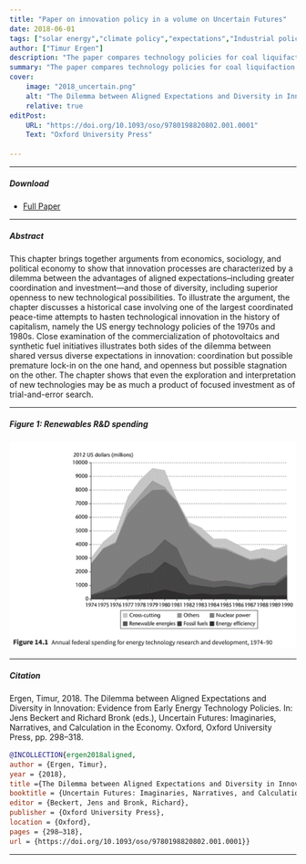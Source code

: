 ```yaml
---
title: "Paper on innovation policy in a volume on Uncertain Futures" 
date: 2018-06-01
tags: ["solar energy","climate policy","expectations","Industrial policy"]
author: ["Timur Ergen"]
description: "The paper compares technology policies for coal liquifaction and solar energy in the 1970s and 1980s." 
summary: "The paper compares technology policies for coal liquifaction and solar energy in the 1970s and 1980s. It argues that there's a dilemma between commercializing specific technologies and supporting keeping technological options open." 
cover:
    image: "2018_uncertain.png"
    alt: "The Dilemma between Aligned Expectations and Diversity in Innovation"
    relative: true
editPost:
    URL: "https://doi.org/10.1093/oso/9780198820802.001.0001"
    Text: "Oxford University Press"

---
```


---

##### Download

+ [Full Paper](2018_uncertain.pdf)

---

##### Abstract

This chapter brings together arguments from economics, sociology, and political economy to show that innovation processes are characterized by a dilemma between the advantages of aligned expectations–including greater coordination and investment—and those of diversity, including superior openness to new technological possibilities. To illustrate the argument, the chapter discusses a historical case involving one of the largest coordinated peace-time attempts to hasten technological innovation in the history of capitalism, namely the US energy technology policies of the 1970s and 1980s. Close
examination of the commercialization of photovoltaics and synthetic fuel initiatives illustrates both sides of the dilemma between shared versus diverse expectations in innovation: coordination but possible premature lock-in on the one hand, and openness but possible stagnation on the other. The chapter shows that even the exploration and interpretation of new technologies may be as much a product of focused investment as of trial-and-error search.

---

##### Figure 1: Renewables R&D spending

![](figure1.png)

---

##### Citation

Ergen, Timur, 2018. The Dilemma between Aligned Expectations and Diversity in Innovation: Evidence from Early Energy Technology Policies. In: Jens Beckert and Richard Bronk (eds.), Uncertain Futures: Imaginaries, Narratives, and Calculation in the Economy. Oxford, Oxford University Press, pp. 298–318.

```BibTeX
@INCOLLECTION{ergen2018aligned,
author = {Ergen, Timur},
year = {2018},
title ={The Dilemma between Aligned Expectations and Diversity in Innovation: Evidence from Early Energy Technology Policies},
booktitle = {Uncertain Futures: Imaginaries, Narratives, and Calculation in the Economy},
editor = {Beckert, Jens and Bronk, Richard},
publisher = {Oxford University Press},
location = {Oxford},
pages = {298–318},
url = {https://doi.org/10.1093/oso/9780198820802.001.0001}}
```

---

